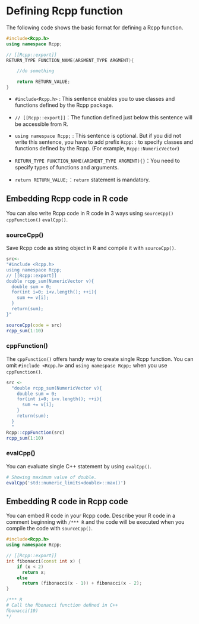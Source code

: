 # Defining Rcpp function

The following code shows the basic format for defining a Rcpp function.

```cpp
#include<Rcpp.h>
using namespace Rcpp;

// [[Rcpp::export]]
RETURN_TYPE FUNCTION_NAME(ARGMENT_TYPE ARGMENT){

    //do something

    return RETURN_VALUE;
}
```

* `#include<Rcpp.h>` : This sentence enables you to use classes and functions defined by the Rcpp package.

* `// [[Rcpp::export]]`：The function defined just below this sentence will be accessible from R.

* `using namespace Rcpp;` : This sentence is optional. But if you did not write this sentence, you have to add prefix `Rcpp::` to specify classes and functions defined by the Rcpp. (For example, `Rcpp::NumericVector`)

* `RETURN_TYPE FUNCTION_NAME(ARGMENT_TYPE ARGMENT){}`：You need to specify types of functions and arguments.

* `return RETURN_VALUE;`：`return` statement is mandatory.


## Embedding Rcpp code in R code

You can also write Rcpp code in R code in 3 ways using `sourceCpp()` `cppFunction()` `evalCpp()`.

### sourceCpp()

Save Rcpp code as string object in R and compile it with `sourceCpp()`.

``` R
src<-
"#include <Rcpp.h>
using namespace Rcpp;
// [[Rcpp::export]]
double rcpp_sum(NumericVector v){
  double sum = 0;
  for(int i=0; i<v.length(); ++i){
    sum += v[i];
  }
  return(sum);
}"

sourceCpp(code = src)
rcpp_sum(1:10)
```

### cppFunction()

The `cppFunction()` offers handy way to create single Rcpp function. You can omit `#include <Rcpp.h>` and `using namespase Rcpp;` when you use `cppFunction()`.

```r
src <-
  "double rcpp_sum(NumericVector v){
    double sum = 0;
    for(int i=0; i<v.length(); ++i){
      sum += v[i];
    }
    return(sum);
  }
  "
Rcpp::cppFunction(src)
rcpp_sum(1:10)
```

### evalCpp()

You can evaluate single C++ statement by using `evalCpp()`.

```r
# Showing maximum value of double.
evalCpp('std::numeric_limits<double>::max()')
```

## Embedding R code in Rcpp code

You can embed R code in your Rcpp code. Describe your R code in a comment beginning with `/*** R` and the code will be executed when you compile the code with `sourceCpp()`.

```cpp
#include<Rcpp.h>
using namespace Rcpp;

// [[Rcpp::export]]
int fibonacci(const int x) {
    if (x < 2)
      return x;
    else
      return (fibonacci(x - 1)) + fibonacci(x - 2);
}

/*** R
# Call the ﬁbonacci function deﬁned in C++
ﬁbonacci(10)
*/
```
